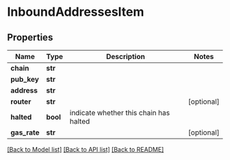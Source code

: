 # InboundAddressesItem

## Properties
Name | Type | Description | Notes
------------ | ------------- | ------------- | -------------
**chain** | **str** |  | 
**pub_key** | **str** |  | 
**address** | **str** |  | 
**router** | **str** |  | [optional] 
**halted** | **bool** | indicate whether this chain has halted | 
**gas_rate** | **str** |  | [optional] 

[[Back to Model list]](../README.md#documentation-for-models) [[Back to API list]](../README.md#documentation-for-api-endpoints) [[Back to README]](../README.md)

